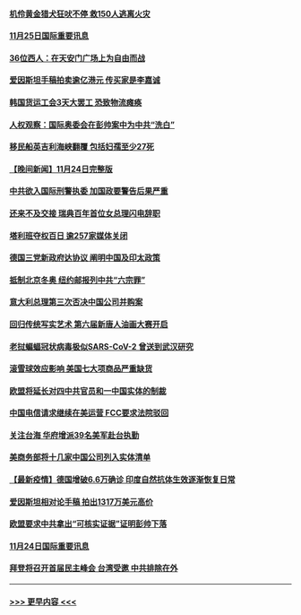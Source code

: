 #### [机伶黄金猎犬狂吠不停 救150人逃离火灾](../pages/prog202/a103277520.md?t=11252001) 
#### [11月25日国际重要讯息](../pages/prog202/a103277438.md?t=11252001) 
#### [36位西人：在天安门广场上为自由而战](../pages/prog202/a103277444.md?t=11252001) 
#### [爱因斯坦手稿拍卖逾亿港元 传买家是李嘉诚](../pages/prog202/a103277408.md?t=11252001) 
#### [韩国货运工会3天大罢工 恐致物流瘫痪](../pages/prog202/a103277340.md?t=11252001) 
#### [人权观察：国际奥委会在彭帅案中为中共“洗白”](../pages/prog202/a103277346.md?t=11252001) 
#### [移民船英吉利海峡翻覆 包括妇孺至少27死](../pages/prog202/a103277300.md?t=11252001) 
#### [【晚间新闻】11月24日完整版](../pages/prog202/a103277200.md?t=11252001) 
#### [中共欲入国际刑警执委 加国政要警告后果严重](../pages/prog202/a103277042.md?t=11252001) 
#### [还来不及交接 瑞典百年首位女总理闪电辞职](../pages/prog202/a103277187.md?t=11252001) 
#### [塔利班夺权百日 逾257家媒体关闭](../pages/prog202/a103277141.md?t=11252001) 
#### [德国三党新政府达协议 阐明中国及印太政策](../pages/prog202/a103276995.md?t=11252001) 
#### [抵制北京冬奥 纽约邮报列中共“六宗罪”](../pages/prog202/a103276993.md?t=11252001) 
#### [意大利总理第三次否决中国公司并购案](../pages/prog202/a103276968.md?t=11252001) 
#### [回归传统写实艺术 第六届新唐人油画大赛开启](../pages/prog202/a103276999.md?t=11252001) 
#### [老挝蝙蝠冠状病毒极似SARS-CoV-2 曾送到武汉研究](../pages/prog202/a103276955.md?t=11252001) 
#### [滚雪球效应影响 美国七大项商品严重缺货](../pages/prog202/a103276850.md?t=11252001) 
#### [欧盟将延长对四中共官员和一中国实体的制裁](../pages/prog202/a103276926.md?t=11252001) 
#### [中国电信请求继续在美运营 FCC要求法院驳回](../pages/prog202/a103276831.md?t=11252001) 
#### [关注台海 华府增派39名美军赴台执勤](../pages/prog202/a103276719.md?t=11252001) 
#### [美商务部将十几家中国公司列入实体清单](../pages/prog202/a103276821.md?t=11252001) 
#### [【最新疫情】德国增破6.6万确诊 印度自然抗体生效逐渐恢复日常](../pages/prog202/a103276802.md?t=11252001) 
#### [爱因斯坦相对论手稿 拍出1317万美元高价](../pages/prog202/a103276734.md?t=11252001) 
#### [欧盟要求中共拿出“可核实证据”证明彭帅下落](../pages/prog202/a103276688.md?t=11252001) 
#### [11月24日国际重要讯息](../pages/prog202/a103276567.md?t=11252001) 
#### [拜登将召开首届民主峰会 台湾受邀 中共排除在外](../pages/prog202/a103276485.md?t=11252001) 

----
#### [ >>> 更早内容 <<< ](../indexes/prog202-earlier.md)
